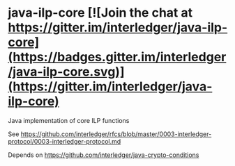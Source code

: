# java-ilp-core [![Join the chat at https://gitter.im/interledger/java-ilp-core](https://badges.gitter.im/interledger/java-ilp-core.svg)](https://gitter.im/interledger/java-ilp-core)

Java implementation of core ILP functions

See https://github.com/interledger/rfcs/blob/master/0003-interledger-protocol/0003-interledger-protocol.md

Depends on https://github.com/interledger/java-crypto-conditions
